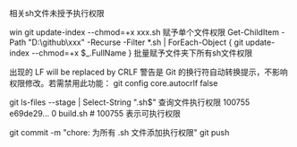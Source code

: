 相关sh文件未授予执行权限

win
git update-index --chmod=+x  xxx.sh  赋予单个文件权限
Get-ChildItem -Path "D:\github\xxx" -Recurse -Filter *.sh | ForEach-Object {
    git update-index --chmod=+x $_.FullName
}    批量赋予文件夹下所有sh文件权限

出现的 LF will be replaced by CRLF 警告是 Git 的换行符自动转换提示，不影响权限修改。若需禁用此功能：
git config core.autocrlf false

git ls-files --stage | Select-String "\.sh$"  查询文件执行权限  100755 e69de29... 0 build.sh  # 100755 表示可执行权限

git commit -m "chore: 为所有 .sh 文件添加执行权限"
git push

